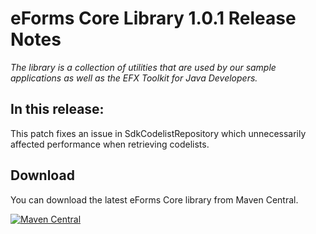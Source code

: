 # eForms Core Library 1.0.1 Release Notes

_The library is a collection of utilities that are used by our sample applications as well as the EFX Toolkit for Java Developers._

## In this release:
This patch fixes an issue in SdkCodelistRepository which unnecessarily affected performance when retrieving codelists.

## Download

You can download the latest eForms Core library from Maven Central.

[![Maven Central](https://img.shields.io/maven-central/v/eu.europa.ted.eforms/eforms-core-java?label=Download%20&style=flat-square)](https://search.maven.org/search?q=g:%22eu.europa.ted.eforms%22%20AND%20a:%22eforms-core-java%22)
